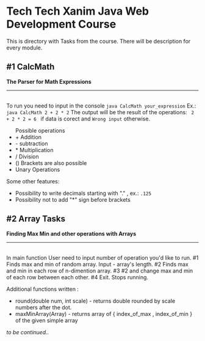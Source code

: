 <h1>Tech Tech Xanim Java Web Development Course</h1>
This is directory with Tasks from the course. There will be description for every module.
<h2>#1 CalcMath</h2>
<p>
  <b>The Parser for Math Expressions</b>
  <hr>
  <br>
  To run you need to input in the console <code>java CalcMath your_expression</code>
  Ex.: <code>java CalcMath 2 + 2 * 2</code>
  The output will be the result of the operations: <code> 2 + 2 * 2 = 6 </code> if data is corect and <code>Wrong input</code> otherwise.<br>
  <ul> Possible operations
    <li>+ Addition</li>
    <li>- subtraction</li>
    <li>* Multiplication</li>
    <li>/ Division</li>
    <li>() Brackets are also possible </li>
    <li> Unary Operations
  </ul>
  
  Some other features:<br>
  - Possibility to write decimals starting with "." , ex.: <code>.125</code><br>
  - Possibility not to add "*" sign before brackets
  
</p>
<h2>#2 Array Tasks </h2>
<p>
  <b>Finding Max Min and other operations with Arrays</b>
  <hr>
  <br>
  In main function User need to input number of operation you'd like to run.
    #1  Finds max and min of random array. Input - array's length.
    #2  Finds max and min in each row of n-dimention array.
    #3  #2 and change max and min of each row between each other.
    #4 Exit. Stops running.

Additional functions written :
  * round(double num, int scale) - returns double rounded by scale numbers after the dot.
  * maxMinArray(Array) - returns array of { index_of_max , index_of_min } of the given simple array
</p>
<i>to be continued..</i>
